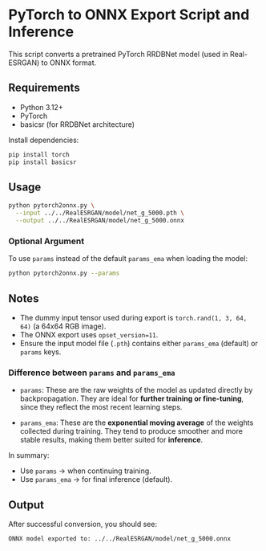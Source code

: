 # PyTorch to ONNX Export Script and Inference

This script converts a pretrained PyTorch RRDBNet model (used in Real-ESRGAN) to ONNX format.

## Requirements

* Python 3.12+
* PyTorch
* basicsr (for RRDBNet architecture)

Install dependencies:

```bash
pip install torch
pip install basicsr
```

## Usage

```bash
python pytorch2onnx.py \
  --input ../../RealESRGAN/model/net_g_5000.pth \
  --output ../../RealESRGAN/model/net_g_5000.onnx
```

### Optional Argument

To use `params` instead of the default `params_ema` when loading the model:

```bash
python pytorch2onnx.py --params
```

## Notes

* The dummy input tensor used during export is `torch.rand(1, 3, 64, 64)` (a 64x64 RGB image).
* The ONNX export uses `opset_version=11`.
* Ensure the input model file (`.pth`) contains either `params_ema` (default) or `params` keys.

### Difference between `params` and `params_ema`

* `params`: These are the raw weights of the model as updated directly by backpropagation. They are ideal for **further training or fine-tuning**, since they reflect the most recent learning steps.

* `params_ema`: These are the **exponential moving average** of the weights collected during training. They tend to produce smoother and more stable results, making them better suited for **inference**.

In summary:

* Use `params` → when continuing training.
* Use `params_ema` → for final inference (default).

## Output

After successful conversion, you should see:

```
ONNX model exported to: ../../RealESRGAN/model/net_g_5000.onnx
```